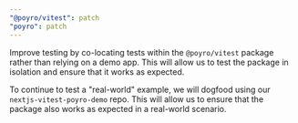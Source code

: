 ```yaml
---
"@poyro/vitest": patch
"poyro": patch
---
```


Improve testing by co-locating tests within the `@poyro/vitest` package rather than relying on a demo app. This will allow us to test the package in isolation and ensure that it works as expected.

To continue to test a "real-world" example, we will dogfood using our `nextjs-vitest-poyro-demo` repo. This will allow us to ensure that the package also works as expected in a real-world scenario.
